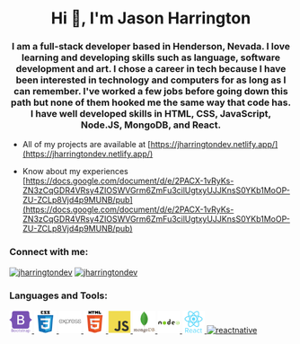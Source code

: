 <h1 align="center">Hi 👋, I'm Jason Harrington</h1>
<h3 align="center">I am a full-stack developer based in Henderson, Nevada. I love learning and developing skills such as language, software development and art. I chose a career in tech because I have been interested in technology and computers for as long as I can remember. I've worked a few jobs before going down this path but none of them hooked me the same way that code has. I have well developed skills in HTML, CSS, JavaScript, Node.JS, MongoDB, and React.</h3>

- All of my projects are available at [https://jharringtondev.netlify.app/](https://jharringtondev.netlify.app/)

- Know about my experiences [https://docs.google.com/document/d/e/2PACX-1vRyKs-ZN3zCqGDR4VRsy4ZIOSWVGrm6ZmFu3cilUgtxyUJJKnsS0YKb1MoOP-ZU-ZCLp8Vjd4p9MUNB/pub](https://docs.google.com/document/d/e/2PACX-1vRyKs-ZN3zCqGDR4VRsy4ZIOSWVGrm6ZmFu3cilUgtxyUJJKnsS0YKb1MoOP-ZU-ZCLp8Vjd4p9MUNB/pub)

<h3 align="left">Connect with me:</h3>
<p align="left">
<a href="https://twitter.com/jharringtondev" target="blank"><img align="center" src="https://raw.githubusercontent.com/rahuldkjain/github-profile-readme-generator/master/src/images/icons/Social/twitter.svg" alt="jharringtondev" height="30" width="40" /></a>
<a href="https://linkedin.com/in/jharringtondev" target="blank"><img align="center" src="https://raw.githubusercontent.com/rahuldkjain/github-profile-readme-generator/master/src/images/icons/Social/linked-in-alt.svg" alt="jharringtondev" height="30" width="40" /></a>
</p>

<h3 align="left">Languages and Tools:</h3>
<p align="left"> <a href="https://getbootstrap.com" target="_blank" rel="noreferrer"> <img src="https://raw.githubusercontent.com/devicons/devicon/master/icons/bootstrap/bootstrap-plain-wordmark.svg" alt="bootstrap" width="40" height="40"/> </a> <a href="https://www.w3schools.com/css/" target="_blank" rel="noreferrer"> <img src="https://raw.githubusercontent.com/devicons/devicon/master/icons/css3/css3-original-wordmark.svg" alt="css3" width="40" height="40"/> </a> <a href="https://expressjs.com" target="_blank" rel="noreferrer"> <img src="https://raw.githubusercontent.com/devicons/devicon/master/icons/express/express-original-wordmark.svg" alt="express" width="40" height="40"/> </a> <a href="https://www.w3.org/html/" target="_blank" rel="noreferrer"> <img src="https://raw.githubusercontent.com/devicons/devicon/master/icons/html5/html5-original-wordmark.svg" alt="html5" width="40" height="40"/> </a> <a href="https://developer.mozilla.org/en-US/docs/Web/JavaScript" target="_blank" rel="noreferrer"> <img src="https://raw.githubusercontent.com/devicons/devicon/master/icons/javascript/javascript-original.svg" alt="javascript" width="40" height="40"/> </a> <a href="https://www.mongodb.com/" target="_blank" rel="noreferrer"> <img src="https://raw.githubusercontent.com/devicons/devicon/master/icons/mongodb/mongodb-original-wordmark.svg" alt="mongodb" width="40" height="40"/> </a> <a href="https://nodejs.org" target="_blank" rel="noreferrer"> <img src="https://raw.githubusercontent.com/devicons/devicon/master/icons/nodejs/nodejs-original-wordmark.svg" alt="nodejs" width="40" height="40"/> </a> <a href="https://reactjs.org/" target="_blank" rel="noreferrer"> <img src="https://raw.githubusercontent.com/devicons/devicon/master/icons/react/react-original-wordmark.svg" alt="react" width="40" height="40"/> </a> <a href="https://reactnative.dev/" target="_blank" rel="noreferrer"> <img src="https://reactnative.dev/img/header_logo.svg" alt="reactnative" width="40" height="40"/> </a> </p>
